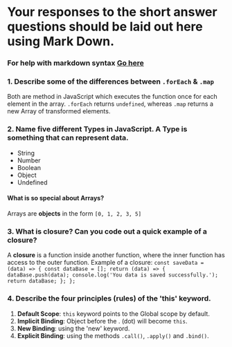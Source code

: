 # Your responses to the short answer questions should be laid out here using Mark Down.
### For help with markdown syntax [Go here](https://github.com/adam-p/markdown-here/wiki/Markdown-Cheatsheet)

### 1. Describe some of the differences between `.forEach` & `.map`
Both are method in JavaScript which executes the function once for each element in the array. 
`.forEach` returns `undefined`, whereas `.map` returns a new Array of transformed elements.

### 2. Name five different Types in JavaScript. A Type is something that can represent data.
* String
* Number
* Boolean
* Object
* Undefined

#### What is so special about Arrays?
Arrays are **objects** in the form `[0, 1, 2, 3, 5]`

### 3. What is closure? Can you code out a quick example of a closure?
A **closure** is a function inside another function, where the inner function has access to the outer function.
Example of a closure:
`
const saveData = (data) => {
    const dataBase = [];
    return (data) => {
        dataBase.push(data);
        console.log('You data is saved successfully.');
        return dataBase;
    };
};
`

### 4. Describe the four principles (rules) of the 'this' keyword.
1) **Default Scope**: `this` keyword points to the Global scope by default.
2) **Implicit Binding**: Object before the . (dot) will become `this`.
3) **New Binding**: using the 'new' keyword.
4) **Explicit Binding**: using the methods `.call()`, `.apply()` and `.bind()`.